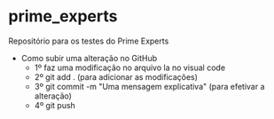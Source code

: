 # prime_experts
Repositório para os testes do Prime Experts

- Como subir uma alteração no GitHub
    - 1º faz uma modificação no arquivo la no visual code
    - 2º git add . (para adicionar as modificações)
    - 3º git commit -m "Uma mensagem explicativa" (para efetivar a alteração)
    - 4º git push